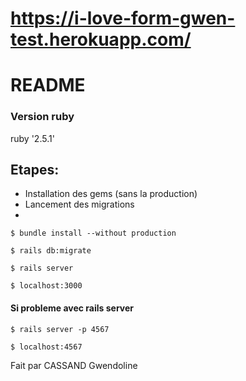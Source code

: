 # https://i-love-form-gwen-test.herokuapp.com/

# README

### Version ruby

ruby '2.5.1'


## Etapes:
* Installation des gems (sans la production)
* Lancement des migrations
* 

```
$ bundle install --without production
```
```
$ rails db:migrate
```
```
$ rails server
```

```
$ localhost:3000
```

#### Si probleme avec rails server
```
$ rails server -p 4567
```
```
$ localhost:4567
```
Fait par CASSAND Gwendoline
